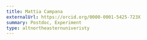 ```yaml
---
title: Mattia Campana
externalUrl: https://orcid.org/0000-0001-5425-723X
summary: Postdoc, Experiment
type: altnortheasternuniveristy
---
```

